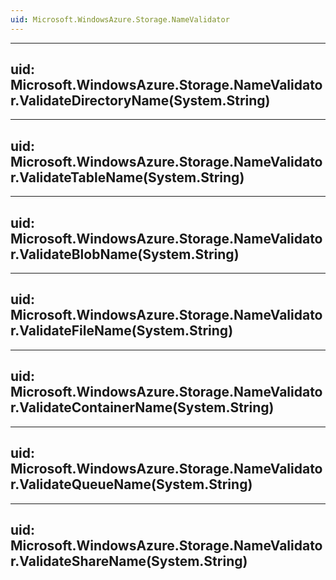 ```yaml
---
uid: Microsoft.WindowsAzure.Storage.NameValidator
---
```


---
uid: Microsoft.WindowsAzure.Storage.NameValidator.ValidateDirectoryName(System.String)
---

---
uid: Microsoft.WindowsAzure.Storage.NameValidator.ValidateTableName(System.String)
---

---
uid: Microsoft.WindowsAzure.Storage.NameValidator.ValidateBlobName(System.String)
---

---
uid: Microsoft.WindowsAzure.Storage.NameValidator.ValidateFileName(System.String)
---

---
uid: Microsoft.WindowsAzure.Storage.NameValidator.ValidateContainerName(System.String)
---

---
uid: Microsoft.WindowsAzure.Storage.NameValidator.ValidateQueueName(System.String)
---

---
uid: Microsoft.WindowsAzure.Storage.NameValidator.ValidateShareName(System.String)
---

